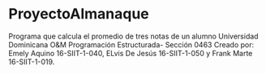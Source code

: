 # ProyectoAlmanaque
Programa que calcula el promedio de tres notas de un alumno     Universidad Dominicana O&amp;M  Programación Estructurada- Sección 0463   Creado por:   Emely Aquino  16-SIIT-1-040, ELvis De Jesús  16-SIIT-1-050 y Frank Marte  16-SIIT-1-019.
